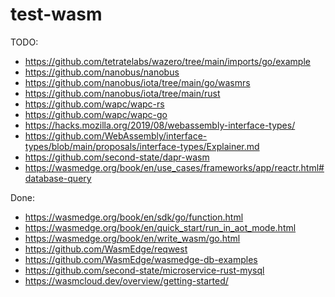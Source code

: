 # test-wasm

TODO:
* https://github.com/tetratelabs/wazero/tree/main/imports/go/example
* https://github.com/nanobus/nanobus
* https://github.com/nanobus/iota/tree/main/go/wasmrs
* https://github.com/nanobus/iota/tree/main/rust
* https://github.com/wapc/wapc-rs
* https://github.com/wapc/wapc-go
* https://hacks.mozilla.org/2019/08/webassembly-interface-types/
* https://github.com/WebAssembly/interface-types/blob/main/proposals/interface-types/Explainer.md
* https://github.com/second-state/dapr-wasm
* https://wasmedge.org/book/en/use_cases/frameworks/app/reactr.html#database-query


Done:
* https://wasmedge.org/book/en/sdk/go/function.html
* https://wasmedge.org/book/en/quick_start/run_in_aot_mode.html
* https://wasmedge.org/book/en/write_wasm/go.html
* https://github.com/WasmEdge/reqwest
* https://github.com/WasmEdge/wasmedge-db-examples
* https://github.com/second-state/microservice-rust-mysql
* https://wasmcloud.dev/overview/getting-started/
